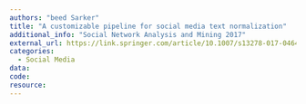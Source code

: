 ```yaml
---
authors: "beed Sarker"
title: "A customizable pipeline for social media text normalization"
additional_info: "Social Network Analysis and Mining 2017"
external_url: https://link.springer.com/article/10.1007/s13278-017-0464-z
categories:
  - Social Media    
data: 
code:
resource:
---
```

